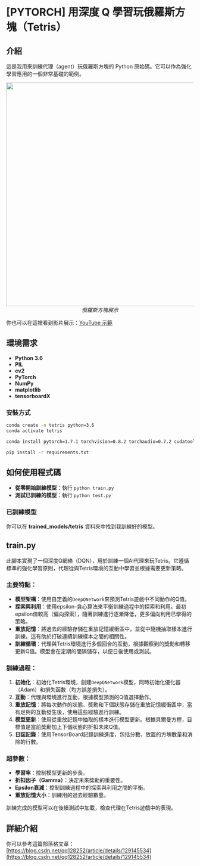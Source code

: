 # [PYTORCH] 用深度 Q 學習玩俄羅斯方塊（Tetris）

## 介紹

這是我用來訓練代理（agent）玩俄羅斯方塊的 Python 原始碼。它可以作為強化學習應用的一個非常基礎的範例。

<p align="center">
  <img src="demo/tetris.gif" width=600><br/>
  <i>俄羅斯方塊展示</i>
</p>

你也可以在這裡看到影片展示：[YouTube 示範](https://youtu.be/g96x6uATAR8)

## 環境需求

* **Python 3.6**
* **PIL**
* **cv2**
* **PyTorch**
* **NumPy**
* **matplotlib**
* **tensorboardX**

### 安裝方式

```bash
conda create -n tetris python=3.6
conda activate tetris
```

```bash
conda install pytorch=1.7.1 torchvision=0.8.2 torchaudio=0.7.2 cudatoolkit=11.0 -c pytorch
```

```bash
pip install -r requirements.txt
```

## 如何使用程式碼

* **從零開始訓練模型**：執行 `python train.py`
* **測試已訓練的模型**：執行 `python test.py`

### 已訓練模型

你可以在 **trained\_models/tetris** 資料夾中找到我訓練好的模型。

## train.py

此腳本實現了一個深度Q網絡（DQN），用於訓練一個AI代理來玩Tetris。它遵循標準的強化學習原則，代理從與Tetris環境的互動中學習並根據需要更新策略。

### 主要特點：
- **模型架構**：使用自定義的`DeepQNetwork`來預測Tetris遊戲中不同動作的Q值。
- **探索與利用**：使用epsilon-貪心算法來平衡訓練過程中的探索和利用。最初epsilon值較高（偏向探索），隨著訓練進行逐漸降低，更多偏向利用已學得的策略。
- **重放記憶**：將過去的經驗存儲在重放記憶緩衝區中，並從中隨機抽取樣本進行訓練。這有助於打破連續訓練樣本之間的相關性。
- **訓練循環**：代理與Tetris環境進行多個回合的互動，根據觀察到的獎勳和轉移更新Q值。模型會在定期的間隔儲存，以便日後使用或測試。

### 訓練過程：
1. **初始化**：初始化Tetris環境，創建`DeepQNetwork`模型，同時初始化優化器（Adam）和損失函數（均方誤差損失）。
2. **互動**：代理與環境進行互動，根據模型預測的Q值選擇動作。
3. **重放記憶**：將每次動作的狀態、獎勳和下個狀態存儲在重放記憶緩衝區中，當有足夠的互動發生後，使用這些經驗進行訓練。
4. **模型更新**：使用從重放記憶中抽取的樣本進行模型更新。根據貝爾曼方程，目標值是當前獎勳加上下個狀態的折扣未來Q值。
5. **日誌記錄**：使用TensorBoard記錄訓練進度，包括分數、放置的方塊數量和消除的行數。

### 超參數：
- **學習率**：控制模型更新的步長。
- **折扣因子（Gamma）**：決定未來獎勳的重要性。
- **Epsilon衰減**：控制訓練過程中的探索與利用之間的平衡。
- **重放記憶大小**：訓練用的過去經驗數量。

訓練完成的模型可以在後續測試中加載，檢查代理在Tetris遊戲中的表現。


## 詳細介紹

你可以參考這篇部落格文章：
[https://blog.csdn.net/qq128252/article/details/129145534](https://blog.csdn.net/qq128252/article/details/129145534)
